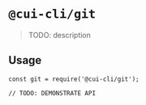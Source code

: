 # `@cui-cli/git`

> TODO: description

## Usage

```
const git = require('@cui-cli/git');

// TODO: DEMONSTRATE API
```
